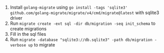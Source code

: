 1. Install `golang-migrate` using `go install -tags 'sqlite3' github.com/golang-migrate/migrate/v4/cmd/migrate@latest` with sqlite3 driver
2. Run `migrate create -ext sql -dir db/migration -seq init_schema` to create migrations
3. Fill in the sql files
4. Run `migrate -database "sqlite3://db.sqlite3" -path db/migration -verbose up` to migrate
